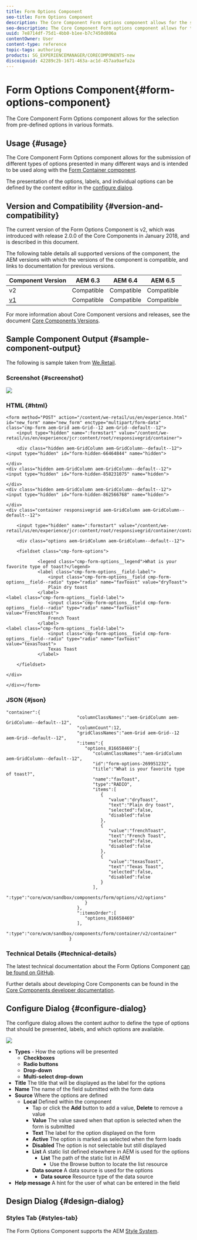 ```yaml
---
title: Form Options Component
seo-title: Form Options Component
description: The Core Component Form options component allows for the selection from pre-defined options in various formats.
seo-description: The Core Component Form options component allows for the selection from pre-defined options in various formats.
uuid: 7e8714df-75d1-4bb0-b1ee-b7c7450d806a
contentOwner: User
content-type: reference
topic-tags: authoring
products: SG_EXPERIENCEMANAGER/CORECOMPONENTS-new
discoiquuid: 42289c2b-1671-463a-ac1d-457aa9aefa2a
---
```


# Form Options Component{#form-options-component}

The Core Component Form Options component allows for the selection from pre-defined options in various formats.

## Usage {#usage}

The Core Component Form Options component allows for the submission of different types of options presented in many different ways and is intended to be used along with the [Form Container component](form-container.md).

The presentation of the options, labels, and individual options can be defined by the content editor in the [configure dialog](#configure-dialog).

## Version and Compatibility {#version-and-compatibility}

The current version of the Form Options Component is v2, which was introduced with release 2.0.0 of the Core Components in January 2018, and is described in this document.

The following table details all supported versions of the component, the AEM versions with which the versions of the component is compatible, and links to documentation for previous versions.

|Component Version|AEM 6.3|AEM 6.4|AEM 6.5|
|--- |--- |--- |--- |
|v2|Compatible|Compatible|Compatible|
|[v1](form-options-v1.md)|Compatible|Compatible|Compatible|

For more information about Core Component versions and releases, see the document [Core Components Versions](versions.md).

## Sample Component Output {#sample-component-output}

The following is sample taken from [We.Retail](https://helpx.adobe.com/experience-manager/6-5/sites/developing/using/we-retail.html).

### Screenshot {#screenshot}

![](assets/screen_shot_2018-01-12at113648.png) 

### HTML {#html}

```
<form method="POST" action="/content/we-retail/us/en/experience.html" id="new_form" name="new_form" enctype="multipart/form-data" class="cmp-form aem-Grid aem-Grid--12 aem-Grid--default--12">
    <input type="hidden" name=":formstart" value="/content/we-retail/us/en/experience/jcr:content/root/responsivegrid/container">
    
    <div class="hidden aem-GridColumn aem-GridColumn--default--12">
<input type="hidden" id="form-hidden-66464844" name="hidden">

</div>
<div class="hidden aem-GridColumn aem-GridColumn--default--12">
<input type="hidden" id="form-hidden-858231075" name="hidden">

</div>
<div class="hidden aem-GridColumn aem-GridColumn--default--12">
<input type="hidden" id="form-hidden-862566768" name="hidden">

</div>
<div class="container responsivegrid aem-GridColumn aem-GridColumn--default--12">

    <input type="hidden" name=":formstart" value="/content/we-retail/us/en/experience/jcr:content/root/responsivegrid/container/container">
    
    <div class="options aem-GridColumn aem-GridColumn--default--12">

    <fieldset class="cmp-form-options">
        
            <legend class="cmp-form-options__legend">What is your favorite type of toast?</legend>
            <label class="cmp-form-options__field-label">
                <input class="cmp-form-options__field cmp-form-options__field--radio" type="radio" name="favToast" value="dryToast">
                Plain dry toast
            </label>
<label class="cmp-form-options__field-label">
                <input class="cmp-form-options__field cmp-form-options__field--radio" type="radio" name="favToast" value="frenchToast">
                French Toast
            </label>
<label class="cmp-form-options__field-label">
                <input class="cmp-form-options__field cmp-form-options__field--radio" type="radio" name="favToast" value="texasToast">
                Texas Toast
            </label>

    </fieldset>

</div>

</div></form>
```

### JSON {#json}

```
"container":{  
                           "columnClassNames":"aem-GridColumn aem-GridColumn--default--12",
                           "columnCount":12,
                           "gridClassNames":"aem-Grid aem-Grid--12 aem-Grid--default--12",
                           ":items":{  
                              "options_816658469":{  
                                 "columnClassNames":"aem-GridColumn aem-GridColumn--default--12",
                                 "id":"form-options-269951232",
                                 "title":"What is your favorite type of toast?",
                                 "name":"favToast",
                                 "type":"RADIO",
                                 "items":[  
                                    {  
                                       "value":"dryToast",
                                       "text":"Plain dry toast",
                                       "selected":false,
                                       "disabled":false
                                    },
                                    {  
                                       "value":"frenchToast",
                                       "text":"French Toast",
                                       "selected":false,
                                       "disabled":false
                                    },
                                    {  
                                       "value":"texasToast",
                                       "text":"Texas Toast",
                                       "selected":false,
                                       "disabled":false
                                    }
                                 ],
                                 ":type":"core/wcm/sandbox/components/form/options/v2/options"
                              }
                           },
                           ":itemsOrder":[  
                              "options_816658469"
                           ],
                           ":type":"core/wcm/sandbox/components/form/container/v2/container"
                        }
```

### Technical Details {#technical-details}

The latest technical documentation about the Form Options Component [can be found on GitHub](https://github.com/adobe/aem-core-wcm-components/blob/master/content/src/content/jcr_root/apps/core/wcm/components/form/options/v2/options).

Further details about developing Core Components can be found in the [Core Components developer documentation](developing.md). 

## Configure Dialog {#configure-dialog}

The configure dialog allows the content author to define the type of options that should be presented, labels, and which options are available.

![](assets/screen_shot_2018-01-12at113153.png)

* **Types** - How the options will be presented
  * **Checkboxes**
  * **Radio buttons**
  * **Drop-down**
  * **Multi-select drop-down**
* **Title**
  The title that will be displayed as the label for the options
* **Name**
  The name of the field submitted with the form data
* **Source**
  Where the options are defined
  * **Local**
    Defined within the component
    * Tap or click the **Add** button to add a value, **Delete** to remove a value
    * **Value**
      The value saved when that option is selected when the form is submitted
    * **Text**
      The label for the option displayed on the form
    * **Active**
      The option is marked as selected when the form loads
    * **Disabled**
      The option is not selectable but still displayed
    * **List**
      A static list defined elsewhere in AEM is used for the options
      * **List**
        The path of the static list in AEM
        * Use the Browse button to locate the list resource
    * **Data source**
      A data source is used for the options
      * **Data source**
        Resource type of the data source
* **Help message**
  A hint for the user of what can be entered in the field

## Design Dialog {#design-dialog}

### Styles Tab {#styles-tab}

The Form Options Component supports the AEM [Style System](authoring.md#component-styling).